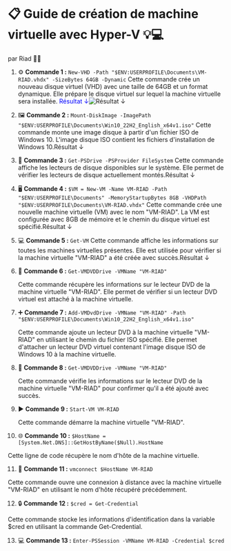 # 📋 **Guide de création de machine virtuelle avec Hyper-V** 💡💻
par Riad 👨‍💻


1. ⚙️ **Commande 1 :** `New-VHD -Path "$ENV:USERPROFILE\Documents\VM-RIAD.vhdx" -SizeBytes 64GB -Dynamic`
   Cette commande crée un nouveau disque virtuel (VHD) avec une taille de 64GB et un format dynamique. Elle prépare le disque virtuel sur lequel la machine virtuelle sera installée. <font color="blue">Résultat ↓</font><img src="https://via.placeholder.com/150/0000FF/FFFFFF?text=R%C3%A9sultat+%E2%86%93" alt="Résultat ↓">





2. 🖼️ **Commande 2 :** `Mount-DiskImage -ImagePath "$ENV:USERPROFILE\Documents\Win10_22H2_English_x64v1.iso"`
   Cette commande monte une image disque à partir d'un fichier ISO de Windows 10. L'image disque ISO contient les fichiers d'installation de Windows 10.Résultat ↓


3. 💽 **Commande 3 :** `Get-PSDrive -PSProvider FileSystem`
   Cette commande affiche les lecteurs de disque disponibles sur le système. Elle permet de vérifier les lecteurs de disque actuellement montés.Résultat ↓


4. 🖥️ **Commande 4 :** `$VM = New-VM -Name VM-RIAD -Path "$ENV:USERPROFILE\Documents" -MemoryStartupBytes 8GB -VHDPath "$ENV:USERPROFILE\Documents\VM-RIAD.vhdx"`
   Cette commande crée une nouvelle machine virtuelle (VM) avec le nom "VM-RIAD". La VM est configurée avec 8GB de mémoire et le chemin du disque virtuel est spécifié.Résultat ↓


5. 💻 **Commande 5 :** `Get-VM`
   Cette commande affiche les informations sur toutes les machines virtuelles présentes. Elle est utilisée pour vérifier si la machine virtuelle "VM-RIAD" a été créée avec succès.Résultat ↓


6. 📀 **Commande 6 :** `Get-VMDVDDrive -VMName "VM-RIAD"`

   Cette commande récupère les informations sur le lecteur DVD de la machine virtuelle "VM-RIAD". Elle permet de vérifier si un lecteur DVD virtuel est attaché à la machine virtuelle.

7. ➕ **Commande 7 :** `Add-VMDvdDrive -VMName "VM-RIAD" -Path "$ENV:USERPROFILE\Documents\Win10_22H2_English_x64v1.iso"`

   Cette commande ajoute un lecteur DVD à la machine virtuelle "VM-RIAD" en utilisant le chemin du fichier ISO spécifié. Elle permet d'attacher un lecteur DVD virtuel contenant l'image disque ISO de Windows 10 à la machine virtuelle.

8. 📀 **Commande 8 :** `Get-VMDVDDrive -VMName "VM-RIAD"`

   Cette commande vérifie les informations sur le lecteur DVD de la machine virtuelle "VM-RIAD" pour confirmer qu'il a été ajouté avec succès.

9. ▶️ **Commande 9 :** `Start-VM VM-RIAD`

   Cette commande démarre la machine virtuelle "VM-RIAD".

10. 🌐 **Commande 10 :** `$HostName = [System.Net.DNS]::GetHostByName($Null).HostName`

   Cette ligne de code récupère le nom d'hôte de la machine virtuelle.

11. 🔌 **Commande 11 :** `vmconnect $HostName VM-RIAD`

   Cette commande ouvre une connexion à distance avec la machine virtuelle "VM-RIAD" en utilisant le nom d'hôte récupéré précédemment.

12. 🔒 **Commande 12 :** `$cred = Get-Credential`

   Cette commande stocke les informations d'identification dans la variable $cred en utilisant la commande Get-Credential.

13. 💻 **Commande 13 :** `Enter-PSSession -VMName VM-RIAD -Credential $cred`


